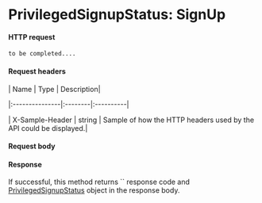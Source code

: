 # PrivilegedSignupStatus: SignUp


#### HTTP request
```http
to be completed....
```
#### Request headers
| Name       | Type | Description|

|:---------------|:--------|:----------|

| X-Sample-Header  | string  | Sample of how the HTTP headers used by the API could be displayed.|

#### Request body

#### Response
If successful, this method returns `` response code and [PrivilegedSignupStatus](../resources/privilegedsignupstatus.md) object in the response body.
